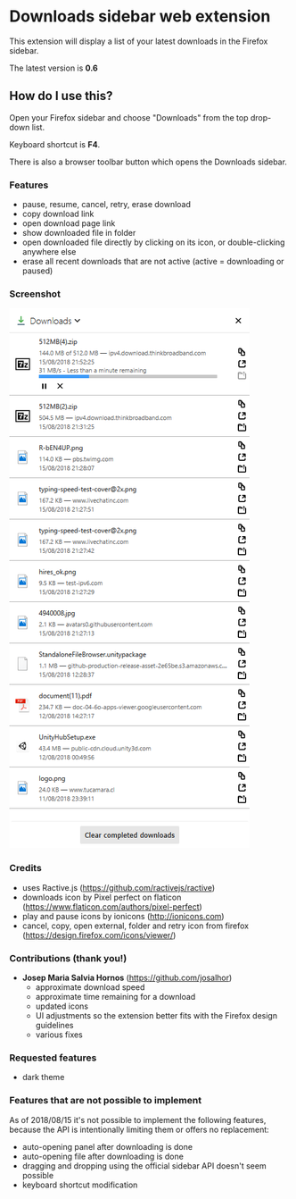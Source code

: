 # Downloads sidebar web extension

This extension will display a list of your latest downloads in the Firefox sidebar.

The latest version is **0.6**

## How do I use this?

Open your Firefox sidebar and choose "Downloads" from the top drop-down list.

Keyboard shortcut is **F4**.

There is also a browser toolbar button which opens the Downloads sidebar.

### Features

* pause, resume, cancel, retry, erase download
* copy download link
* open download page link
* show downloaded file in folder
* open downloaded file directly by clicking on its icon, or double-clicking anywhere else
* erase all recent downloads that are not active (active = downloading or paused)

### Screenshot

![](screenshot.png)

### Credits

* uses Ractive.js (https://github.com/ractivejs/ractive)
* downloads icon by Pixel perfect on flaticon (https://www.flaticon.com/authors/pixel-perfect)
* play and pause icons by ionicons (http://ionicons.com)
* cancel, copy, open external, folder and retry icon from firefox (https://design.firefox.com/icons/viewer/)

### Contributions (thank you!)

* **Josep Maria Salvia Hornos** (https://github.com/josalhor)
  * approximate download speed
  * approximate time remaining for a download
  * updated icons
  * UI adjustments so the extension better fits with the Firefox design guidelines
  * various fixes

### Requested features

* dark theme

### Features that are not possible to implement

As of 2018/08/15 it's not possible to implement the following features, because the API is intentionally limiting them or offers no replacement:

* auto-opening panel after downloading is done
* auto-opening file after downloading is done
* dragging and dropping using the official sidebar API doesn't seem possible
* keyboard shortcut modification